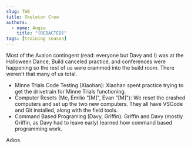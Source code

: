```yaml
---
slug: TW8
title: Skeleton Crew
authors:
  - name: Augie
    title: "[REDACTED]"
tags: [training season]
---
```


Most of the Avalon contingent (read: everyone but Davy and I) was at the Halloween Dance, Build canceled practice, and conferences were happening so the rest of us were crammed into the build room. There weren't that many of us total.
* Minne Trials Code Testing (Xiaohan): Xiaohan spent practice trying to get the drivetrain for Minne Trials functioning. 
* Computer Resets (Me, Emilio "[M]", Evan "[M]"): We reset the crashed computers and set up the two new computers. They all have VSCode and Git installed, along with the field tools. 
* Command Based Programing (Davy, Griffin): Griffin and Davy (mostly Griffin, as Davy had to leave early) learned how command based programming work. 

Adios.
